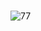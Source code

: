 #  

![77](https://user-images.githubusercontent.com/28350464/56044127-7cef6300-5d79-11e9-908a-13426c30ded4.gif)

